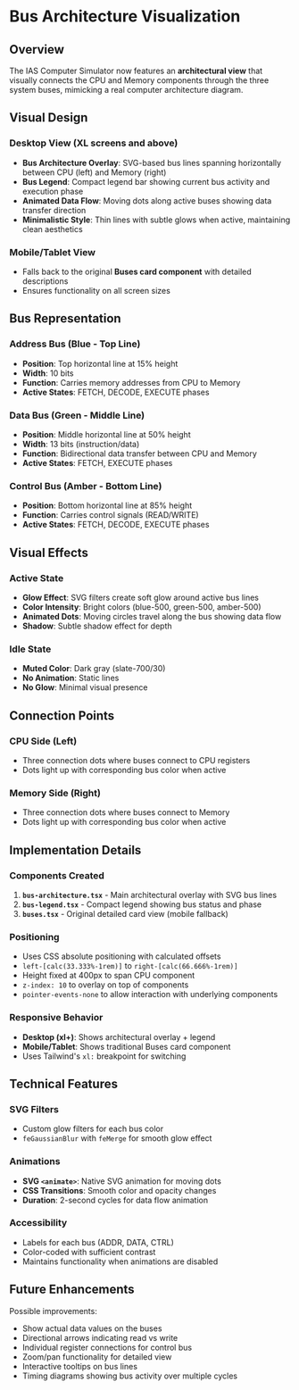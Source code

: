 # Bus Architecture Visualization

## Overview

The IAS Computer Simulator now features an **architectural view** that visually connects the CPU and Memory components through the three system buses, mimicking a real computer architecture diagram.

## Visual Design

### Desktop View (XL screens and above)
- **Bus Architecture Overlay**: SVG-based bus lines spanning horizontally between CPU (left) and Memory (right)
- **Bus Legend**: Compact legend bar showing current bus activity and execution phase
- **Animated Data Flow**: Moving dots along active buses showing data transfer direction
- **Minimalistic Style**: Thin lines with subtle glows when active, maintaining clean aesthetics

### Mobile/Tablet View
- Falls back to the original **Buses card component** with detailed descriptions
- Ensures functionality on all screen sizes

## Bus Representation

### Address Bus (Blue - Top Line)
- **Position**: Top horizontal line at 15% height
- **Width**: 10 bits
- **Function**: Carries memory addresses from CPU to Memory
- **Active States**: FETCH, DECODE, EXECUTE phases

### Data Bus (Green - Middle Line)
- **Position**: Middle horizontal line at 50% height
- **Width**: 13 bits (instruction/data)
- **Function**: Bidirectional data transfer between CPU and Memory
- **Active States**: FETCH, EXECUTE phases

### Control Bus (Amber - Bottom Line)
- **Position**: Bottom horizontal line at 85% height
- **Function**: Carries control signals (READ/WRITE)
- **Active States**: FETCH, DECODE, EXECUTE phases

## Visual Effects

### Active State
- **Glow Effect**: SVG filters create soft glow around active bus lines
- **Color Intensity**: Bright colors (blue-500, green-500, amber-500)
- **Animated Dots**: Moving circles travel along the bus showing data flow
- **Shadow**: Subtle shadow effect for depth

### Idle State
- **Muted Color**: Dark gray (slate-700/30)
- **No Animation**: Static lines
- **No Glow**: Minimal visual presence

## Connection Points

### CPU Side (Left)
- Three connection dots where buses connect to CPU registers
- Dots light up with corresponding bus color when active

### Memory Side (Right)
- Three connection dots where buses connect to Memory
- Dots light up with corresponding bus color when active

## Implementation Details

### Components Created
1. **`bus-architecture.tsx`** - Main architectural overlay with SVG bus lines
2. **`bus-legend.tsx`** - Compact legend showing bus status and phase
3. **`buses.tsx`** - Original detailed card view (mobile fallback)

### Positioning
- Uses CSS absolute positioning with calculated offsets
- `left-[calc(33.333%-1rem)]` to `right-[calc(66.666%-1rem)]`
- Height fixed at 400px to span CPU component
- `z-index: 10` to overlay on top of components
- `pointer-events-none` to allow interaction with underlying components

### Responsive Behavior
- **Desktop (xl+)**: Shows architectural overlay + legend
- **Mobile/Tablet**: Shows traditional Buses card component
- Uses Tailwind's `xl:` breakpoint for switching

## Technical Features

### SVG Filters
- Custom glow filters for each bus color
- `feGaussianBlur` with `feMerge` for smooth glow effect

### Animations
- **SVG `<animate>`**: Native SVG animation for moving dots
- **CSS Transitions**: Smooth color and opacity changes
- **Duration**: 2-second cycles for data flow animation

### Accessibility
- Labels for each bus (ADDR, DATA, CTRL)
- Color-coded with sufficient contrast
- Maintains functionality when animations are disabled

## Future Enhancements

Possible improvements:
- Show actual data values on the buses
- Directional arrows indicating read vs write
- Individual register connections for control bus
- Zoom/pan functionality for detailed view
- Interactive tooltips on bus lines
- Timing diagrams showing bus activity over multiple cycles
